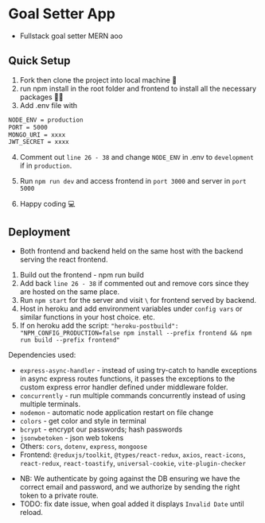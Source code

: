# Goal Setter App

- Fullstack goal setter MERN aoo

## Quick Setup

1. Fork then clone the project into local machine 🍴
2. run npm install in the root folder and frontend to install all the necessary packages 👩‍💻
3. Add .env file with

```md
NODE_ENV = production
PORT = 5000
MONGO_URI = xxxx
JWT_SECRET = xxxx
```

4. Comment out `line 26 - 38` and change `NODE_ENV` in .env to `development` if in `production`.

5. Run `npm run dev` and access frontend in `port 3000` and server in `port 5000`
6. Happy coding 💻

## Deployment

- Both frontend and backend held on the same host with the backend serving the react frontend.

1. Build out the frontend - npm run build
2. Add back `line 26 - 38` if commented out and remove cors since they are hosted on the same place.
3. Run `npm start` for the server and visit `\` for frontend served by backend.
4. Host in heroku and add environment variables under `config vars` or similar functions in your host choice. etc.
5. If on heroku add the script: `"heroku-postbuild": "NPM_CONFIG_PRODUCTION=false npm install --prefix frontend && npm run build --prefix frontend"`

Dependencies used:

- `express-async-handler` - instead of using try-catch to handle exceptions in async express routes functions, it passes the exceptions to the custom express error handler defined under middleware folder.
- `concurrently` - run multiple commands concurrently instead of using multiple terminals.
- `nodemon` - automatic node application restart on file change
- `colors` - get color and style in terminal
- `bcrypt` - encrypt our passwords; hash passwords
- `jsonwbetoken` - json web tokens
- Others: `cors`, `dotenv`, `express`, `mongoose`
- Frontend: `@reduxjs/toolkit`, `@types/react-redux`, `axios`, `react-icons`, `react-redux`, `react-toastify`, `universal-cookie`, `vite-plugin-checker`

* NB: We authenticate by going against the DB ensuring we have the correct email and password, and we authorize by sending the right token to a private route.
* TODO: fix date issue, when goal added it displays `Invalid Date` until reload.

